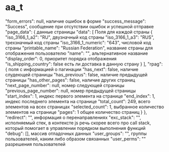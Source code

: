 # aa_t
  "form_errors": null,
  наличие ошибок в форме
  "success_message": "Success",
  сообщение при отсутствии ошибок и успешной отправке 
  "page_data": {
    данные страницы
    "data": [
      Поля для каждой страны
      {
        "iso_3166_1_a2": "RU",
        двузначный код страны
        "iso_3166_1_a3": "RUS",
        трехзначный код страны
        "iso_3166_1_numeric": "643",
        числовой код страны
        "printable_name": "Russian Federation",
        название страны для отображения пользователю
        "name": "",
        альтернативное название
        "display_order": 0,
        приоритет порядка отображения
        "is_shipping_country": false
        есть ли доставка в данную страну
      }
    ],
    "rpag": {
      поля с информацией о пагинации
      "has_next": false,
      наличие слудеющей страницы
      "has_previous": false,
      наличие предыдущей страницы
      "has_other_pages": false,
      наличие других страниц
      "next_page_number": null,
      номер следующей страницы
      "previous_page_number": null,
      номер предыдущей страницы
      "start_index": 1,
      индекс первого элемента на странице
      "end_index": 1,
      индекс последнего элемента на странице
      "total_count": 249,
      всего элементов на всех страницах
      "selected_count": 1,
      выбранное количество элементов на странице
      "pages": 1
      общее количество страниц
    }
  },
  "redirect": "",
  информация о перенаправлениях
  "exc_stack": "",
  исполняемый стек, в контексте js речь скорее всего про call stack, который помогает в управлении порядком выполнения функций
  "debug": [],
  массив отладочных данных
  "user_groups": "",
  группы пользователей, каким либо образом связанных
  "user_perms": ""
  разрешения пользователей
